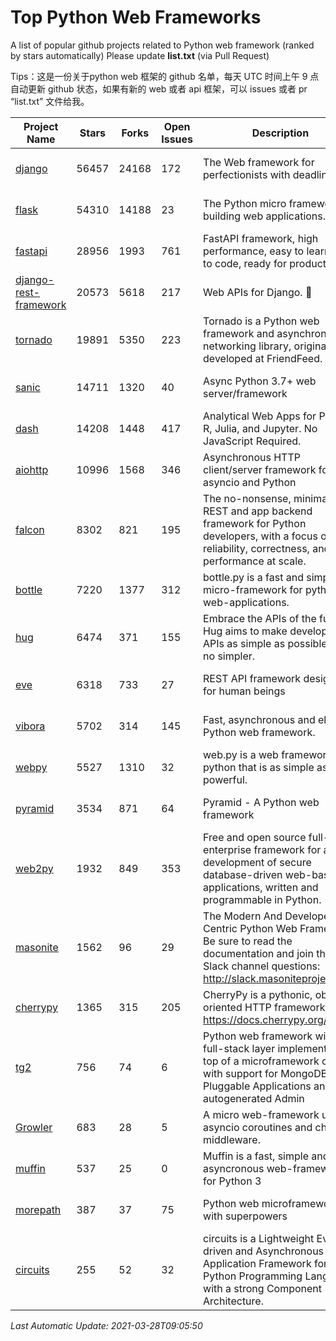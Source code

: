 # Top Python Web Frameworks
A list of popular github projects related to Python web framework (ranked by stars automatically)
Please update **list.txt** (via Pull Request)

Tips：这是一份关于python web 框架的 github 名单，每天 UTC 时间上午 9 点自动更新 github 状态，如果有新的 web 或者 api 框架，可以 issues 或者 pr “list.txt” 文件给我。

| Project Name | Stars | Forks | Open Issues | Description | Last Commit |
| ------------ | ----- | ----- | ----------- | ----------- | ----------- |
| [django](https://github.com/django/django) | 56457 | 24168 | 172 | The Web framework for perfectionists with deadlines. | 2021-03-26 11:18:27 |
| [flask](https://github.com/pallets/flask) | 54310 | 14188 | 23 | The Python micro framework for building web applications. | 2021-03-22 17:50:37 |
| [fastapi](https://github.com/tiangolo/fastapi) | 28956 | 1993 | 761 | FastAPI framework, high performance, easy to learn, fast to code, ready for production | 2021-03-27 17:52:30 |
| [django-rest-framework](https://github.com/encode/django-rest-framework) | 20573 | 5618 | 217 | Web APIs for Django. 🎸 | 2021-03-26 12:27:10 |
| [tornado](https://github.com/tornadoweb/tornado) | 19891 | 5350 | 223 | Tornado is a Python web framework and asynchronous networking library, originally developed at FriendFeed. | 2021-03-20 15:46:43 |
| [sanic](https://github.com/sanic-org/sanic) | 14711 | 1320 | 40 | Async Python 3.7+ web server/framework | Build fast. Run fast. | 2021-03-23 00:31:17 |
| [dash](https://github.com/plotly/dash) | 14208 | 1448 | 417 | Analytical Web Apps for Python, R, Julia, and Jupyter. No JavaScript Required. | 2021-03-10 16:09:10 |
| [aiohttp](https://github.com/aio-libs/aiohttp) | 10996 | 1568 | 346 | Asynchronous HTTP client/server framework for asyncio and Python | 2021-03-24 12:16:27 |
| [falcon](https://github.com/falconry/falcon) | 8302 | 821 | 195 | The no-nonsense, minimalist REST and app backend framework for Python developers, with a focus on reliability, correctness, and performance at scale. | 2021-03-26 15:52:14 |
| [bottle](https://github.com/bottlepy/bottle) | 7220 | 1377 | 312 | bottle.py is a fast and simple micro-framework for python web-applications. | 2021-01-01 15:17:44 |
| [hug](https://github.com/hugapi/hug) | 6474 | 371 | 155 | Embrace the APIs of the future. Hug aims to make developing APIs as simple as possible, but no simpler. | 2020-08-10 05:07:26 |
| [eve](https://github.com/pyeve/eve) | 6318 | 733 | 27 | REST API framework designed for human beings | 2021-03-14 16:47:07 |
| [vibora](https://github.com/vibora-io/vibora) | 5702 | 314 | 145 | Fast, asynchronous and elegant Python web framework. | 2019-02-11 10:54:12 |
| [webpy](https://github.com/webpy/webpy) | 5527 | 1310 | 32 | web.py is a web framework for python that is as simple as it is powerful.  | 2021-03-03 00:03:19 |
| [pyramid](https://github.com/Pylons/pyramid) | 3534 | 871 | 64 | Pyramid - A Python web framework | 2021-03-15 06:21:30 |
| [web2py](https://github.com/web2py/web2py) | 1932 | 849 | 353 | Free and open source full-stack enterprise framework for agile development of secure database-driven web-based applications, written and programmable in Python. | 2021-03-03 06:47:33 |
| [masonite](https://github.com/MasoniteFramework/masonite) | 1562 | 96 | 29 | The Modern And Developer Centric Python Web Framework. Be sure to read the documentation and join the Slack channel questions: http://slack.masoniteproject.com | 2021-03-23 14:32:16 |
| [cherrypy](https://github.com/cherrypy/cherrypy) | 1365 | 315 | 205 | CherryPy is a pythonic, object-oriented HTTP framework.      https://docs.cherrypy.org/ | 2021-01-17 23:39:22 |
| [tg2](https://github.com/TurboGears/tg2) | 756 | 74 | 6 | Python web framework with full-stack layer implemented on top of a microframework core with support for MongoDB, Pluggable Applications and autogenerated Admin | 2020-10-08 07:18:07 |
| [Growler](https://github.com/pyGrowler/Growler) | 683 | 28 | 5 | A micro web-framework using asyncio coroutines and chained middleware. | 2020-03-08 07:51:41 |
| [muffin](https://github.com/klen/muffin) | 537 | 25 | 0 | Muffin is a fast, simple and asyncronous web-framework for Python 3 | 2021-03-24 15:35:20 |
| [morepath](https://github.com/morepath/morepath) | 387 | 37 | 75 | Python web microframework with superpowers | 2021-01-23 15:04:22 |
| [circuits](https://github.com/circuits/circuits) | 255 | 52 | 32 | circuits is a Lightweight Event driven and Asynchronous Application Framework for the Python Programming Language with a strong Component Architecture. | 2020-12-16 08:37:47 |

*Last Automatic Update: 2021-03-28T09:05:50*